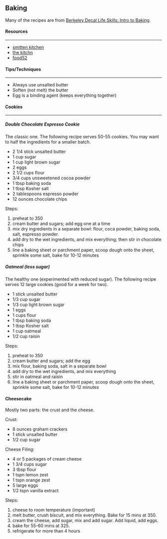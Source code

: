 Baking
---

Many of the recipes are from [Berkeley Decal Life Skills: Intro to Baking](http://decal.berkeley.edu/courses/24).

#### Resources
---

- [smitten kitchen](https://smittenkitchen.com/)
- [the kitchn](www.thekitchn.com)
- [food52](https://food52.com)

#### Tips/Techniques
---

- Always use unsalted butter
- Soften (not melt) the butter
- Egg is a binding agent (keeps everything together)

#### Cookies
---

##### Double Chocolate Espresso Cookie

The classic one. The following recipe serves 50-55 cookies. You may want to half the ingredients
for a smaller batch.

- 2 1/4 stick unsalted butter
- 1 cup sugar
- 1 cup light brown sugar
- 2 eggs
- 2 1/2 cups flour
- 3/4 cups unsweetened cocoa powder
- 1 tbsp baking soda
- 1 tbsp Kosher salt
- 2 tablespoons espresso powder
- 12 ounces chocolate chips

Steps:

1. preheat to 350
2. cream butter and sugars; add egg one at a time
3. mix dry ingredients in a separate bowl: flour, coca powder, baking soda, salt, espresso powder.
4. add dry to the wet ingredients, and mix everything; then stir in chocolate chips
5. line a baking sheet or parchment paper, scoop dough onto the sheet, sprinkle some salt, bake for 10-12 minutes


##### Oatmeal (less sugar)

The healthy one (experimented with reduced sugar).
The following recipe serves 12 large cookies (good for a week for two).

- 1 stick unsalted butter
- 1/3 cup sugar
- 1/3 cup light brown sugar
- 1 eggs
- 1 cups flour
- 1 tbsp baking soda
- 1 tbsp Kosher salt
- 1 cup oatmeal
- 1/2 cup raisin

Steps:

1. preheat to 350
2. cream butter and sugars; add the egg
3. mix flour, baking soda, salt in a separate bowl
4. add dry to the wet ingredients, and mix everything
5. stir in oatmeal and raisin
6. line a baking sheet or parchment paper, scoop dough onto the sheet, sprinkle some salt, bake for 10-12 minutes

#### Cheesecake

Mostly two parts: the crust and the cheese.

Crust:

- 8 ounces graham crackers
- 1 stick unsalted butter
- 1/2 cup sugar

Cheese Filing:

- 4 or 5 packages of cream cheese
- 1 3/4 cups sugar
- 3 tbsp flour
- 1 tspn lemon zest
- 1 tspn orange zest
- 5 large eggs
- 1/2 tspn vanilla extract

Steps:

1. cheese to room temperature (important)
2. melt butter, crush biscuit, and mix everything. Bake for 15 mins at 350.
3. cream the cheese, add sugar, mix and add sugar. Add liquid, add eggs.
4. bake for 55-60 mins at 325.
5. refrigerate for more than 4 hours
